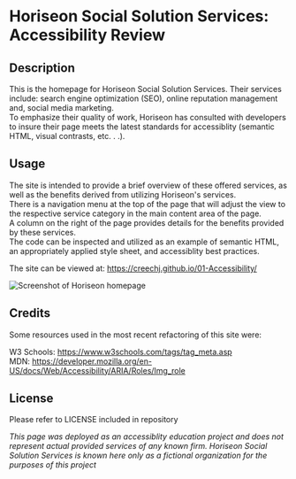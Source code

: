 # Horiseon Social Solution Services: Accessibility Review

## Description

This is the homepage for Horiseon Social Solution Services. Their services include: search engine optimization (SEO), online reputation management and, social media marketing.  
To emphasize their quality of work, Horiseon has consulted with developers to insure their page meets the latest standards for accessiblity (semantic HTML, visual contrasts, etc. . .).

## Usage

The site is intended to provide a brief overview of these offered services, as well as the benefits derived from utilizing Horiseon's services.  
There is a navigation menu at the top of the page that will adjust the view to the respective service category in the main content area of the page.  
A column on the right of the page provides details for the benefits provided by these services.  
The code can be inspected and utilized as an example of semantic HTML, an appropriately applied style sheet, and accessiblity best practices.

The site can be viewed at: https://creechj.github.io/01-Accessibility/

![Screenshot of Horiseon homepage](assets/images/horiseonsss_homepage.png)

## Credits

Some resources used in the most recent refactoring of this site were:

W3 Schools: https://www.w3schools.com/tags/tag_meta.asp  
MDN: https://developer.mozilla.org/en-US/docs/Web/Accessibility/ARIA/Roles/Img_role 

## License

Please refer to LICENSE included in repository

*This page was deployed as an accessiblity education project and does not represent actual provided services of any known firm.
Horiseon Social Solution Services is known here only as a fictional organization for the purposes of this project*
